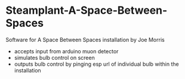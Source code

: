 # Steamplant-A-Space-Between-Spaces
Software for A Space Between Spaces installation by Joe Morris

- accepts input from arduino muon detector
- simulates bulb control on screen
- outputs bulb control by pinging esp url of individual bulb within the installation